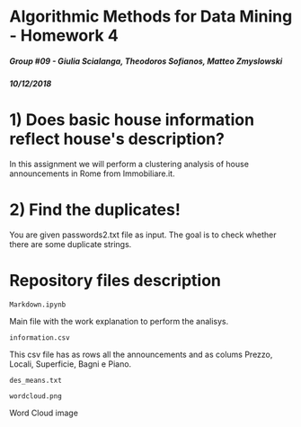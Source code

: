 # Algorithmic Methods for Data Mining - Homework 4
##### Group #09 - Giulia Scialanga, Theodoros Sofianos, Matteo Zmyslowski
##### 10/12/2018

# 1) Does basic house information reflect house's description?
In this assignment we will perform a clustering analysis of house announcements in Rome from Immobiliare.it.

# 2) Find the duplicates!
You are given passwords2.txt file as input. The goal is to check whether there are some duplicate strings. 

Repository files description
======

`Markdown.ipynb`

Main file with the work explanation to perform the analisys.

`information.csv`

This csv file has as rows all the announcements and as colums Prezzo, Locali, Superficie, Bagni e Piano. 

`des_means.txt`




`wordcloud.png`

Word Cloud image

